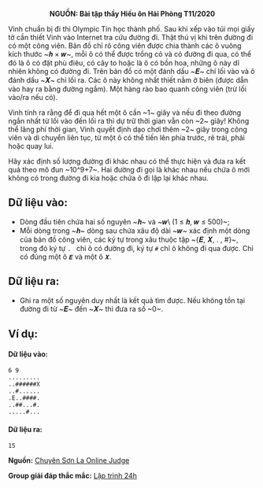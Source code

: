 **<center>NGUỒN: Bài tập thầy Hiếu ôn Hải Phòng T11/2020</center>**

Vinh chuẩn bị đi thi Olympic Tin học thành phố. Sau khi xếp vào túi mọi giấy tờ cần thiết Vinh vào Internet tra cứu đường đi. Thật thú vị khi trên đường đi có một công viên. Bản đồ chỉ rõ công viên được chia thành các ô vuông kích thước ~𝒉 × 𝒘~, mỗi ô có thể được trồng cỏ và có đường đi qua, có thể đó là ô có đặt phù điêu, có cây to hoặc là ô có bồn hoa, những ô này dĩ nhiên không có đường đi. Trên bản đồ có một đánh dấu ~𝑬~ chỉ lối vào và ô đánh dấu ~𝑿~ chỉ lối ra. Các ô này không 
nhất thiết nằm ở biên (được dẫn vào hay ra bằng đường ngầm). Một hàng rào bao quanh công viên (trừ lối vào/ra nếu có).

Vinh tính ra rằng để đi qua hết một ô cần ~1~ giây và nếu đi theo đường ngắn nhất từ lối vào đến lối ra thì dự trữ thời gian vẫn còn ~2~ giây! Không thể lãng phí thời gian, Vinh quyết định dạo chơi thêm ~2~ giây trong công viên và di chuyển liên tục, từ một ô có thể tiến lên phía trước, rẽ trái, phải hoặc quay lui.

Hãy xác định số lượng đường đi khác nhau có thể thực hiện và đưa ra kết quả theo mô đun ~10^9+7~. Hai đường đi gọi là khác nhau nếu chứa ô mới không có trong đường đi kia hoặc chứa ô đi lặp lại khác nhau.

## Dữ liệu vào:
- Dòng đầu tiên chứa hai số nguyên ~𝒉~ và ~𝒘\ (1 ≤ 𝒉, 𝒘 ≤ 500)~;
- Mỗi dòng trong ~𝒉~ dòng sau chứa xâu độ dài ~𝒘~ xác định một dòng của bản đồ công viên, các ký tự trong xâu thuộc tập ~\{𝑬, 𝑿, . , \#\}~, trong đó ký tự `. ` chỉ ô có đường đi, ký tự `#` chỉ ô không đi qua được. Chỉ có đúng một ô `𝑬` và một ô `𝑿`.

## Dữ liệu ra:
- Ghi ra một số nguyên duy nhất là kết quả tìm được. Nếu không tồn tại đường đi từ ~𝑬~ đến ~𝑿~ thì đưa ra số ~0~.

## Ví dụ:
#### Dữ liệu vào:
```
6 9
.........
..######X
..#......
.E..####.
..##...#.
.....#...
```

#### Dữ liệu ra:
```
15
```
**Nguồn:** [Chuyên Sơn La Online Judge](http://csloj.ddns.net/)

**Group giải đáp thắc mắc:** [Lập trình 24h](https://www.facebook.com/groups/1386904321519984)
